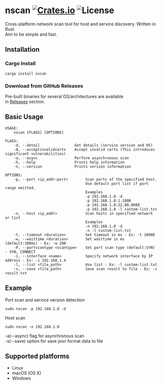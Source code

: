 [crates-badge]: https://img.shields.io/crates/v/nscan.svg
[crates-url]: https://crates.io/crates/nscan
[license-badge]: https://img.shields.io/crates/l/nscan.svg
[netscan-url]: https://github.com/shellrow/netscan

# nscan [![Crates.io][crates-badge]][crates-url] ![License][license-badge]
Cross-platform network scan tool for host and service discovery. Written in Rust.  
Aim to be simple and fast.  

## Installation
### Cargo Install
```
cargo install nscan
```

### Download from GitHub Releases 
Pre-built binaries for several OS/architectures are available  
in [Releases](https://github.com/shellrow/nscan/releases) section.  

## Basic Usage
```
USAGE:
    nscan [FLAGS] [OPTIONS]

FLAGS:
    -d, --detail                Get details (service version and OS)
    -A, --acceptinvalidcerts    Accept invalid certs (This introduces significant vulnerabilities)
    -a, --async                 Perform asynchronous scan
    -h, --help                  Prints help information
    -V, --version               Prints version information

OPTIONS:
    -p, --port <ip_addr:port>        Scan ports of the specified host. 
                                     Use default port list if port range omitted. 
                                     Examples 
                                     -p 192.168.1.8 -d 
                                     -p 192.168.1.8:1-1000 
                                     -p 192.168.1.8:22,80,8080 
                                     -p 192.168.1.8 -l custom-list.txt
    -n, --host <ip_addr>             Scan hosts in specified network or list 
                                     Examples 
                                     -n 192.168.1.0 -d 
                                     -n -l custom-list.txt
    -t, --timeout <duration>         Set timeout in ms - Ex: -t 10000
    -w, --waittime <duration>        Set waittime in ms (default:100ms) - Ex: -w 200
    -P, --portscantype <scantype>    Set port scan type (default:SYN) - SYN, CONNECT
    -i, --interface <name>           Specify network interface by IP address - Ex: -i 192.168.1.4
    -l, --list <file_path>           Use list - Ex: -l custom-list.txt
    -s, --save <file_path>           Save scan result to file - Ex: -s result.txt
```

## Example
Port scan and service version detection   
```
sudo nscan -p 192.168.1.8 -d 
```

Host scan  
```
sudo nscan -n 192.168.1.0   
```

-a(--async) flag for asynchronous scan  
-s(--save) option for save json format data to file  

## Supported platforms
- Linux
- macOS (OS X)
- Windows
